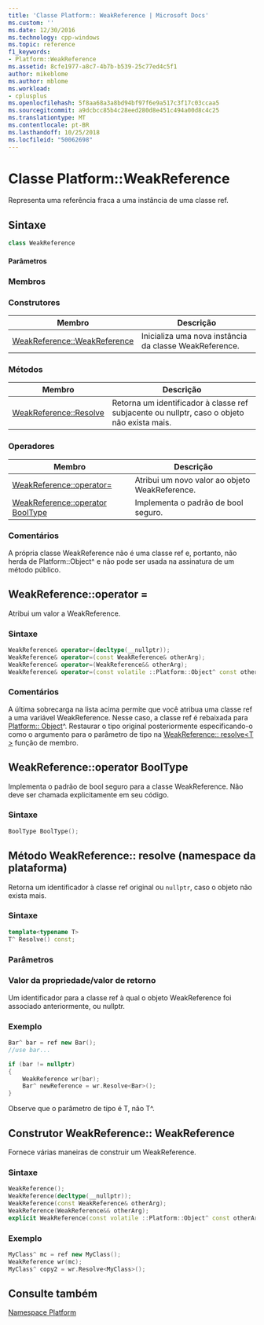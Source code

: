 ```yaml
---
title: 'Classe Platform:: WeakReference | Microsoft Docs'
ms.custom: ''
ms.date: 12/30/2016
ms.technology: cpp-windows
ms.topic: reference
f1_keywords:
- Platform::WeakReference
ms.assetid: 8cfe1977-a8c7-4b7b-b539-25c77ed4c5f1
author: mikeblome
ms.author: mblome
ms.workload:
- cplusplus
ms.openlocfilehash: 5f8aa68a3a8bd94bf97f6e9a517c3f17c03ccaa5
ms.sourcegitcommit: a9dcbcc85b4c28eed280d8e451c494a00d8c4c25
ms.translationtype: MT
ms.contentlocale: pt-BR
ms.lasthandoff: 10/25/2018
ms.locfileid: "50062698"
---
```

# <a name="platformweakreference-class"></a>Classe Platform::WeakReference

Representa uma referência fraca a uma instância de uma classe ref.

## <a name="syntax"></a>Sintaxe

```cpp
class WeakReference
```

#### <a name="parameters"></a>Parâmetros

### <a name="members"></a>Membros

### <a name="constructors"></a>Construtores

|Membro|Descrição|
|------------|-----------------|
|[WeakReference::WeakReference](#ctor)|Inicializa uma nova instância da classe WeakReference.|

### <a name="methods"></a>Métodos

|Membro|Descrição|
|------------|-----------------|
|[WeakReference::Resolve](#resolve)|Retorna um identificador à classe ref subjacente ou nullptr, caso o objeto não exista mais.|

### <a name="operators"></a>Operadores

|Membro|Descrição|
|------------|-----------------|
|[WeakReference::operator=](#operator-assign)|Atribui um novo valor ao objeto WeakReference.|
|[WeakReference::operator BoolType](#booltype)|Implementa o padrão de bool seguro.|

### <a name="remarks"></a>Comentários

A própria classe WeakReference não é uma classe ref e, portanto, não herda de Platform::Object^ e não pode ser usada na assinatura de um método público.

## <a name="operator-assign"></a> WeakReference::operator =

Atribui um valor a WeakReference.

### <a name="syntax"></a>Sintaxe

```cpp
WeakReference& operator=(decltype(__nullptr));
WeakReference& operator=(const WeakReference& otherArg);
WeakReference& operator=(WeakReference&& otherArg);
WeakReference& operator=(const volatile ::Platform::Object^ const otherArg);
```

### <a name="remarks"></a>Comentários

A última sobrecarga na lista acima permite que você atribua uma classe ref a uma variável WeakReference. Nesse caso, a classe ref é rebaixada para [Platform:: Object](../cppcx/platform-object-class.md)^. Restaurar o tipo original posteriormente especificando-o como o argumento para o parâmetro de tipo na [WeakReference:: resolve\<T >](#resolve) função de membro.

## <a name="booltype"></a> WeakReference::operator BoolType

Implementa o padrão de bool seguro para a classe WeakReference. Não deve ser chamada explicitamente em seu código.

### <a name="syntax"></a>Sintaxe

```cpp
BoolType BoolType();
```

## <a name="resolve"></a> Método WeakReference:: resolve (namespace da plataforma)

Retorna um identificador à classe ref original ou `nullptr`, caso o objeto não exista mais.

### <a name="syntax"></a>Sintaxe

```cpp
template<typename T>
T^ Resolve() const;
```

### <a name="parameters"></a>Parâmetros

### <a name="property-valuereturn-value"></a>Valor da propriedade/valor de retorno

Um identificador para a classe ref à qual o objeto WeakReference foi associado anteriormente, ou nullptr.

### <a name="example"></a>Exemplo

```cpp
Bar^ bar = ref new Bar();
//use bar...

if (bar != nullptr)
{
    WeakReference wr(bar);
    Bar^ newReference = wr.Resolve<Bar>();
}
```

Observe que o parâmetro de tipo é T, não T^.

## <a name="ctor"></a> Construtor WeakReference:: WeakReference

Fornece várias maneiras de construir um WeakReference.

### <a name="syntax"></a>Sintaxe

```cpp
WeakReference();
WeakReference(decltype(__nullptr));
WeakReference(const WeakReference& otherArg);
WeakReference(WeakReference&& otherArg);
explicit WeakReference(const volatile ::Platform::Object^ const otherArg);
```

### <a name="example"></a>Exemplo

```cpp
MyClass^ mc = ref new MyClass();
WeakReference wr(mc);
MyClass^ copy2 = wr.Resolve<MyClass>();
```

## <a name="see-also"></a>Consulte também

[Namespace Platform](../cppcx/platform-namespace-c-cx.md)